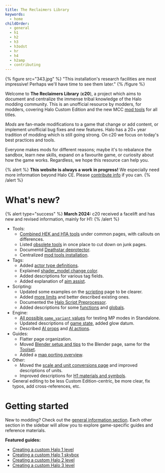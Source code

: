 ```yaml
---
title: The Reclaimers Library
keywords:
  - home
childOrder:
  - general
  - h1
  - h2
  - h3
  - h3odst
  - hr
  - h4
  - h2amp
  - contributing
---
```

{% figure src="343.jpg" %}
"This installation's research facilities are most impressive! Perhaps we'll have time to see them later."
{% /figure %}

Welcome to **The Reclaimers Library** (**c20**), a project which aims to document and centralize the immense tribal knowledge of the Halo modding community. This is an unofficial resource by modders, for modders, covering Halo Custom Edition and the new MCC [mod tools](~general/mod-tools) for all titles.

_Mods_ are fan-made modifications to a game that change or add content, or implement unofficial bug fixes and new features. Halo has a 20+ year tradition of modding which is still going strong. On c20 we focus on today's best practices and tools.

Everyone makes mods for different reasons; maybe it's to rebalance the sandbox, learn new skills, expand on a favourite game, or curiosity about how the game works. Regardless, we hope this resource can help you.

{% alert %}
**This website is always a work in progress!** We especially need more information beyond Halo CE. Please [contribute info](~contributing) if you can.
{% /alert %}

# What's new?
{% alert type="success" %}
**March 2024:** c20 received a facelift and has new and revised information, mainly for H1:
{% /alert %}

* Tools:
  * [Combined HEK and H1A tools](~h1a-ek) under common pages, with callouts on differences.
  * Listed [obsolete tools](~obsolete) in once place to cut down on junk pages.
  * Documentd [Deathstar deprotector](~deathstar).
  * Centralized [mod tools installation](~general/mod-tools#installation).
* Tags:
  * Added [actor type definitions](~actor#actor-type-definitions).
  * Explained [shader_model change color](~h1/tags/shader/shader_model#change-color).
  * Added descriptions for various tag fields.
  * Added explanation of [aim assist](~h1/tags/object/item/weapon#aim-assist).
* Scripting:
  * Updated some examples on the [scripting](~h1/scripting) page to be clearer.
  * Added [more limits](~h1/scripting#gotchas-and-limits) and better described existing ones.
  * Documented the [Halo Script Preprocessor](~halo-script-preprocessor).
  * Added descriptions for some [functions](~h1/scripting#other-functions) and [globals](~h1/scripting#external-globals).
* Engine:
  * [All possible `game_variant` values](~game-modes) for testing MP modes in Standalone.
  * Updated descriptions of [game state](~game-state), added glow datum.
  * Described [AI props](~ai#props) and [AI actions](~ai#actions).
* Guides:
  * Flatter page organization.
  * Moved [Blender setup and tips](~blender) to the Blender page, same for the [Toolset](~halo-asset-blender-development-toolset).
  * Added a [map porting overview](~porting-maps).
* Other:
  * Moved the [scale and unit conversions page](~scale) and improved descriptions of units.
  * Improved descriptions for [H1 materials and symbols](~h1-materials).
* General editing to be less Custom Edition-centric, be more clear, fix typos, add cross-references, etc.

# Getting started
New to modding? Check out the [general information section](~general). Each other section in the sidebar will allow you to explore game-specific guides and reference materials.

**Featured guides:**
* [Creating a custom Halo 1 level](~h1/guides/levels)
* [Creating a custom Halo 1 skybox](~h1/guides/skyboxes)
* [Creating a custom Halo 2 level](~h2/guides/map-making/level-creation)
* [Creating a custom Halo 3 level](~h3/guides/map-making/level-creation)
